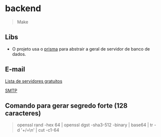 # backend

> Make

## Libs

- O projeto usa o [prisma](https://www.prisma.io/) para abstrair a geral de servidor de banco de dados.

## E-mail

[Lista de servidores gratuitos](https://www.emailtooltester.com/en/blog/free-smtp-servers/)

[SMTP](https://app.mailersend.com)

## Comando para gerar segredo forte (128 caracteres)

> openssl rand -hex 64 | openssl dgst -sha3-512 -binary | base64 | tr -d '+/=\n' | cut -c1-64